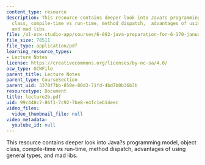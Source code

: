 ```yaml
---
content_type: resource
description: This resource contains deeper look into Java?s programming model, object
  class, compile-time vs run-time, method dispatch,  advantages of using general types,
  and mad libs.
file: /ol-ocw-studio-app/courses/6-092-java-preparation-for-6-170-january-iap-2006/99c448c786f17c927be8e4fc1eb14eec_lecture2b.pdf
file_size: 78511
file_type: application/pdf
learning_resource_types:
- Lecture Notes
license: https://creativecommons.org/licenses/by-nc-sa/4.0/
ocw_type: OCWFile
parent_title: Lecture Notes
parent_type: CourseSection
parent_uid: 3370f7bb-850e-80d3-71fd-4bd7b0b36b3b
resourcetype: Document
title: lecture2b.pdf
uid: 99c448c7-86f1-7c92-7be8-e4fc1eb14eec
video_files:
  video_thumbnail_file: null
video_metadata:
  youtube_id: null
---
```

This resource contains deeper look into Java?s programming model, object class, compile-time vs run-time, method dispatch,  advantages of using general types, and mad libs.